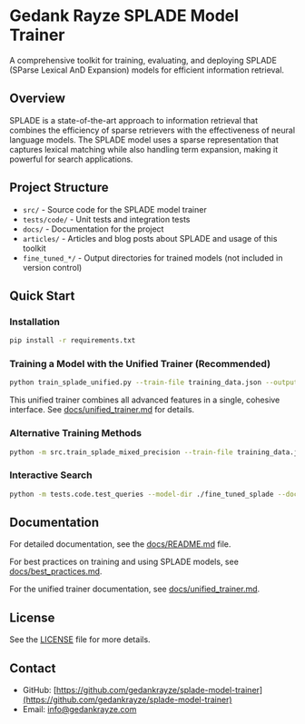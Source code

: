 # Gedank Rayze SPLADE Model Trainer

A comprehensive toolkit for training, evaluating, and deploying SPLADE (SParse Lexical AnD Expansion) models for
efficient information retrieval.

## Overview

SPLADE is a state-of-the-art approach to information retrieval that combines the efficiency of sparse retrievers with
the effectiveness of neural language models. The SPLADE model uses a sparse representation that captures lexical
matching while also handling term expansion, making it powerful for search applications.

## Project Structure

- `src/` - Source code for the SPLADE model trainer
- `tests/code/` - Unit tests and integration tests
- `docs/` - Documentation for the project
- `articles/` - Articles and blog posts about SPLADE and usage of this toolkit
- `fine_tuned_*/` - Output directories for trained models (not included in version control)

## Quick Start

### Installation

```bash
pip install -r requirements.txt
```

### Training a Model with the Unified Trainer (Recommended)

```bash
python train_splade_unified.py --train-file training_data.json --output-dir ./fine_tuned_splade --mixed-precision
```

This unified trainer combines all advanced features in a single, cohesive interface. See [docs/unified_trainer.md](docs/unified_trainer.md) for details.

### Alternative Training Methods

```bash
python -m src.train_splade_mixed_precision --train-file training_data.json --output-dir ./fine_tuned_splade --mixed-precision
```

### Interactive Search

```bash
python -m tests.code.test_queries --model-dir ./fine_tuned_splade --docs-file documents.json
```

## Documentation

For detailed documentation, see the [docs/README.md](docs/README.md) file.

For best practices on training and using SPLADE models, see [docs/best_practices.md](docs/best_practices.md).

For the unified trainer documentation, see [docs/unified_trainer.md](docs/unified_trainer.md).

## License

See the [LICENSE](LICENSE) file for more details.

## Contact

- GitHub: [https://github.com/gedankrayze/splade-model-trainer](https://github.com/gedankrayze/splade-model-trainer)
- Email: info@gedankrayze.com
